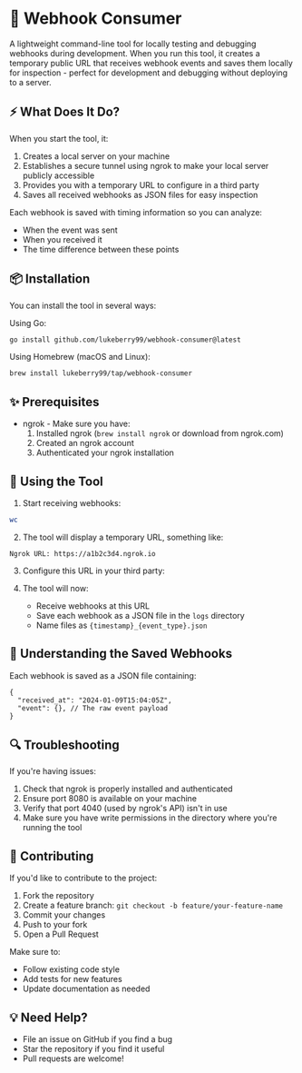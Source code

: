 # 🎯 Webhook Consumer

A lightweight command-line tool for locally testing and debugging webhooks during development. When you run this tool, it creates a temporary public URL that receives webhook events and saves them locally for inspection - perfect for development and debugging without deploying to a server.

## ⚡ What Does It Do?

When you start the tool, it:

1. Creates a local server on your machine
2. Establishes a secure tunnel using ngrok to make your local server publicly accessible
3. Provides you with a temporary URL to configure in a third party
4. Saves all received webhooks as JSON files for easy inspection

Each webhook is saved with timing information so you can analyze:

- When the event was sent
- When you received it
- The time difference between these points

## 📦 Installation

You can install the tool in several ways:

Using Go:

```bash
go install github.com/lukeberry99/webhook-consumer@latest
```

Using Homebrew (macOS and Linux):

```bash
brew install lukeberry99/tap/webhook-consumer
```

## ✨ Prerequisites

- ngrok - Make sure you have:
  1. Installed ngrok (`brew install ngrok` or download from ngrok.com)
  2. Created an ngrok account
  3. Authenticated your ngrok installation

## 🚀 Using the Tool

1. Start receiving webhooks:

```bash
wc
```

2. The tool will display a temporary URL, something like:

```
Ngrok URL: https://a1b2c3d4.ngrok.io
```

3. Configure this URL in your third party:

4. The tool will now:
   - Receive webhooks at this URL
   - Save each webhook as a JSON file in the `logs` directory
   - Name files as `{timestamp}_{event_type}.json`

## 📝 Understanding the Saved Webhooks

Each webhook is saved as a JSON file containing:

```jsonc
{
  "received_at": "2024-01-09T15:04:05Z",
  "event": {}, // The raw event payload
}
```

## 🔍 Troubleshooting

If you're having issues:

1. Check that ngrok is properly installed and authenticated
2. Ensure port 8080 is available on your machine
3. Verify that port 4040 (used by ngrok's API) isn't in use
4. Make sure you have write permissions in the directory where you're running the tool

## 🤝 Contributing

If you'd like to contribute to the project:

1. Fork the repository
2. Create a feature branch: `git checkout -b feature/your-feature-name`
3. Commit your changes
4. Push to your fork
5. Open a Pull Request

Make sure to:

- Follow existing code style
- Add tests for new features
- Update documentation as needed

## 💡 Need Help?

- File an issue on GitHub if you find a bug
- Star the repository if you find it useful
- Pull requests are welcome!
